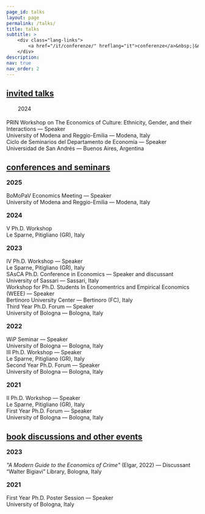 ```yaml
---
page_id: talks
layout: page
permalink: /talks/
title: talks
subtitle: >
    <div class="lang-links">
        <a href="/it/conferenze/" hreflang="it">conferenze</a>&nbsp;|&nbsp;<a href="/es/conferencias/" hreflang="es">conferencias</a>
    </div>
description:
nav: true
nav_order: 2
---
```


<!-- INVITED TALKS -->
<div class="projects">
  <a href="javascript:void(0);" onclick="toggleVisibility('content-1')">
    <h2 class="category">
      <i class="fa-solid fa-chevron-right fa-2xs rotated" id="chevron-content-1"></i>
      <span>invited talks</span>
    </h2>
  </a>
</div>

<!-- section show by default -->
<div id="content-1" style="display: block;">

<div style="margin-left: var(--indent-margin); margin-bottom: 1rem;">
    <div style="display: inline-block; text-align: center; position: absolute; top: 0;">
        <i class="fa-solid fa-calendar-days fa-fw" style="color: var(--global-theme-color);"></i>
    </div>
    <div style="display: inline-block; padding-left: 30px; line-height: 16pt;">
        <span>
            2024
        </span>
    </div>
</div>

  <div class="seminar-entry indented">
   <div class="seminar-entry__row seminar-entry__row--title">
      <div class="seminar-entry__content">
          PRIN Workshop on The Economics of Culture: Ethnicity, Gender, and their Interactions —
          <span class="highlight">Speaker</span>
      </div>
   </div>
    <div class="seminar-entry__row seminar-entry__row--location">
      <div class="seminar-entry__location-text">
        University of Modena and Reggio-Emilia — Modena, Italy
      </div>
    </div>
  </div>

  <div class="seminar-entry indented">
    <div class="seminar-entry__row seminar-entry__row--title">
          <div class="seminar-entry__content">
              Ciclo de Seminarios del Departamento de Economía —
              <span class="highlight">Speaker</span>
      </div>
    </div>
    <div class="seminar-entry__row seminar-entry__row--location">
      <div class="seminar-entry__location-text">
        Universidad de San Andrés — Buenos Aires, Argentina
      </div>
    </div>
  </div>
  
</div>
<!-- END SECTION -->

<!-- CONFERENCES AND SEMINARS -->
<div class="projects">
  <a href="javascript:void(0);" onclick="toggleVisibility('content-2')">
    <h2 class="category">
      <i class="fa-solid fa-chevron-right fa-2xs rotated" id="chevron-content-2"></i>
      <span>conferences and seminars</span>
    </h2>
  </a>
</div>

<!-- section show by default -->
<div id="content-2" style="display: block;">

<p style="font-size:1rem; color:var(--global-theme-color);"><i class="fa-solid fa-calendar-days"></i> <b>2025</b></p>

  <div class="seminar-entry indented">
   <div class="seminar-entry__row seminar-entry__row--title">
      <div class="seminar-entry__content">
          BoMoPaV Economics Meeting —
          <span class="highlight">Speaker</span>
      </div>
   </div>
    <div class="seminar-entry__row seminar-entry__row--location">
      <div class="seminar-entry__location-text">
        University of Modena and Reggio-Emilia — Modena, Italy
      </div>
    </div>
  </div>

<p style="font-size:1rem; color:var(--global-theme-color);"><b>2024</b></p>

  <div class="seminar-entry indented">
   <div class="seminar-entry__row seminar-entry__row--title">
      <div class="seminar-entry__content">
          &#8548; Ph.D. Workshop
      </div>
   </div>
    <div class="seminar-entry__row seminar-entry__row--location">
      <div class="seminar-entry__location-text">
        Le Sparne, Pitigliano (GR), Italy
      </div>
    </div>
  </div>

<p style="font-size:1rem; color:var(--global-theme-color);"><i class="fa-solid fa-calendar-days"></i> <b>2023</b></p>

  <div class="seminar-entry indented">
   <div class="seminar-entry__row seminar-entry__row--title">
      <div class="seminar-entry__content">
         &#8547; Ph.D. Workshop —
          <span class="highlight">Speaker</span>
      </div>
   </div>
    <div class="seminar-entry__row seminar-entry__row--location">
      <div class="seminar-entry__location-text">
        Le Sparne, Pitigliano (GR), Italy
      </div>
    </div>
  </div>

  <div class="seminar-entry indented">
   <div class="seminar-entry__row seminar-entry__row--title">
      <div class="seminar-entry__content">
         SAsCA Ph.D. Conference in Economics —
          <span class="highlight">Speaker and discussant</span>
      </div>
   </div>
    <div class="seminar-entry__row seminar-entry__row--location">
      <div class="seminar-entry__location-text">
        University of Sassari — Sassari, Italy
      </div>
    </div>
  </div>

  <div class="seminar-entry indented">
   <div class="seminar-entry__row seminar-entry__row--title">
      <div class="seminar-entry__content">
         Workshop for Ph.D. Students In Economentrics and Empirical Economics (WEEE) —
          <span class="highlight">Speaker</span>
      </div>
   </div>
    <div class="seminar-entry__row seminar-entry__row--location">
      <div class="seminar-entry__location-text">
        Bertinoro University Center — Bertinoro (FC), Italy
      </div>
    </div>
  </div>

  <div class="seminar-entry indented">
   <div class="seminar-entry__row seminar-entry__row--title">
      <div class="seminar-entry__content">
         Third Year Ph.D. Forum —
          <span class="highlight">Speaker</span>
      </div>
   </div>
    <div class="seminar-entry__row seminar-entry__row--location">
      <div class="seminar-entry__location-text">
        University of Bologna — Bologna, Italy
      </div>
    </div>
  </div>

<p style="font-size:1rem; color:var(--global-theme-color);"><b><i class="fa-solid fa-calendar-days"></i> 2022</b></p>

  <div class="seminar-entry indented">
   <div class="seminar-entry__row seminar-entry__row--title">
      <div class="seminar-entry__content">
         WiP Seminar —
          <span class="highlight">Speaker</span>
      </div>
   </div>
    <div class="seminar-entry__row seminar-entry__row--location">
      <div class="seminar-entry__location-text">
        University of Bologna — Bologna, Italy
      </div>
    </div>
  </div>

  <div class="seminar-entry indented">
   <div class="seminar-entry__row seminar-entry__row--title">
      <div class="seminar-entry__content">
         &#8546; Ph.D. Workshop —
          <span class="highlight">Speaker</span>
      </div>
   </div>
    <div class="seminar-entry__row seminar-entry__row--location">
      <div class="seminar-entry__location-text">
        Le Sparne, Pitigliano (GR), Italy
      </div>
    </div>
  </div>

  <div class="seminar-entry indented">
   <div class="seminar-entry__row seminar-entry__row--title">
      <div class="seminar-entry__content">
         Second Year Ph.D. Forum —
          <span class="highlight">Speaker</span>
      </div>
   </div>
    <div class="seminar-entry__row seminar-entry__row--location">
      <div class="seminar-entry__location-text">
        University of Bologna — Bologna, Italy
      </div>
    </div>
  </div>

<p style="font-size:1rem; color:var(--global-theme-color);"><b><i class="fa-solid fa-calendar-days"></i> 2021</b></p>

  <div class="seminar-entry indented">
   <div class="seminar-entry__row seminar-entry__row--title">
      <div class="seminar-entry__content">
         &#8545; Ph.D. Workshop —
          <span class="highlight">Speaker</span>
      </div>
   </div>
    <div class="seminar-entry__row seminar-entry__row--location">
      <div class="seminar-entry__location-text">
        Le Sparne, Pitigliano (GR), Italy
      </div>
    </div>
  </div>

  <div class="seminar-entry indented">
   <div class="seminar-entry__row seminar-entry__row--title">
      <div class="seminar-entry__content">
         First Year Ph.D. Forum —
          <span class="highlight">Speaker</span>
      </div>
   </div>
    <div class="seminar-entry__row seminar-entry__row--location">
      <div class="seminar-entry__location-text">
        University of Bologna — Bologna, Italy
      </div>
    </div>
  </div>

</div>
<!-- END SECTION -->

<!-- BOOK DISCUSSIONS AND OTHER EVENTS -->
<div class="projects">
  <a href="javascript:void(0);" onclick="toggleVisibility('content-3')">
    <h2 class="category">
      <i class="fa-solid fa-chevron-right fa-2xs rotated" id="chevron-content-3"></i>
      <span>book discussions and other events</span>
    </h2>
  </a>
</div>

<!-- section show by default -->
<div id="content-3" style="display: block;">

<p style="font-size:1rem; color:var(--global-theme-color);"><i class="fa-solid fa-calendar-days"></i> <b>2023</b></p>

  <div class="seminar-entry indented">
    <div class="seminar-entry__row seminar-entry__row--title">
      <div class="seminar-entry__content">
          <i>"A Modern Guide to the Economics of Crime"</i> (Elgar, 2022) —
          <span class="highlight">Discussant</span>
      </div>
    </div>
    <div class="seminar-entry__row seminar-entry__row--location">
      <div class="seminar-entry__location-text">
        “Walter Bigiavi” Library, Bologna, Italy
      </div>
    </div>
  </div>

<p style="font-size:1rem; color:var(--global-theme-color);"><i class="fa-solid fa-calendar-days"></i> <b>2021</b></p>

  <div class="seminar-entry indented">
    <div class="seminar-entry__row seminar-entry__row--title">
      <div class="seminar-entry__content">
          First Year Ph.D. Poster Session —
          <span class="highlight">Speaker</span>
      </div>
    </div>
    <div class="seminar-entry__row seminar-entry__row--location">
      <div class="seminar-entry__location-text">
        University of Bologna, Italy
      </div>
    </div>
  </div>
  
</div>
<!-- END SECTION -->

<!-- Inline script -->
<script>
  // Toggle the visibility of the sections
  function toggleVisibility(id) {
    var content = document.getElementById(id);
    var toggleButton = document.getElementById('toggle-' + id).querySelector('i');
    
    if (content.style.display === "none") {
      content.style.display = "block";
      toggleButton.className = "fa-solid fa-chevron-down fa-2xs"; // Change to down icon
    } else {
      content.style.display = "none";
      toggleButton.className = "fa-solid fa-chevron-right fa-2xs"; // Change to right icon
    }
  }  
</script>
